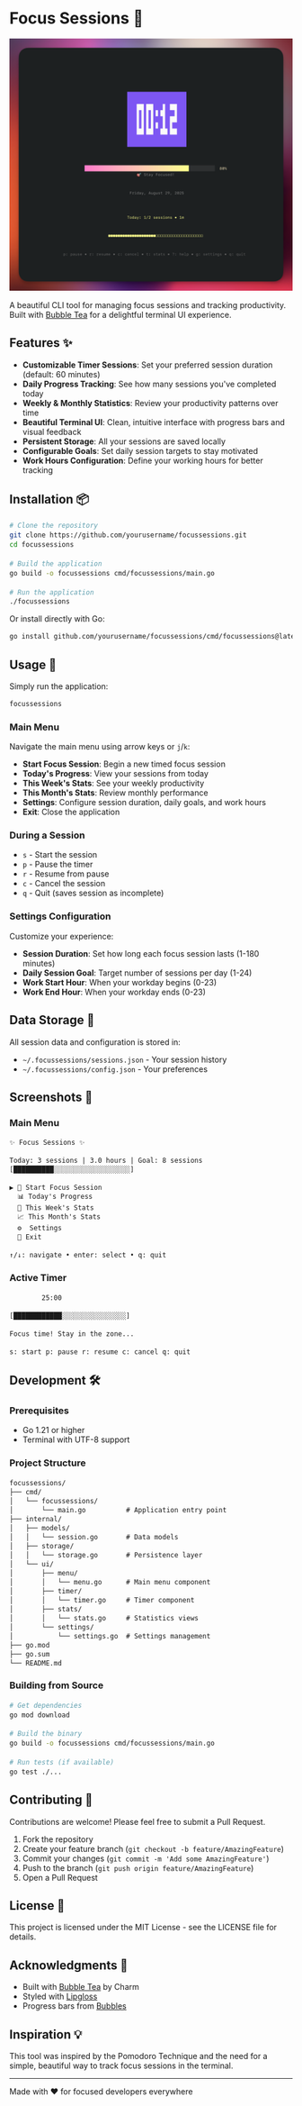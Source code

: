 # Focus Sessions 🎯

<div align="center">
  <img src="assets/focus.png" alt="Focus Sessions" width="600"/>
</div>

A beautiful CLI tool for managing focus sessions and tracking productivity. Built with [Bubble Tea](https://github.com/charmbracelet/bubbletea) for a delightful terminal UI experience.

## Features ✨

- **Customizable Timer Sessions**: Set your preferred session duration (default: 60 minutes)
- **Daily Progress Tracking**: See how many sessions you've completed today
- **Weekly & Monthly Statistics**: Review your productivity patterns over time
- **Beautiful Terminal UI**: Clean, intuitive interface with progress bars and visual feedback
- **Persistent Storage**: All your sessions are saved locally
- **Configurable Goals**: Set daily session targets to stay motivated
- **Work Hours Configuration**: Define your working hours for better tracking

## Installation 📦

```bash
# Clone the repository
git clone https://github.com/yourusername/focussessions.git
cd focussessions

# Build the application
go build -o focussessions cmd/focussessions/main.go

# Run the application
./focussessions
```

Or install directly with Go:

```bash
go install github.com/yourusername/focussessions/cmd/focussessions@latest
```

## Usage 🚀

Simply run the application:

```bash
focussessions
```

### Main Menu

Navigate the main menu using arrow keys or `j`/`k`:

- **Start Focus Session**: Begin a new timed focus session
- **Today's Progress**: View your sessions from today
- **This Week's Stats**: See your weekly productivity
- **This Month's Stats**: Review monthly performance
- **Settings**: Configure session duration, daily goals, and work hours
- **Exit**: Close the application

### During a Session

- `s` - Start the session
- `p` - Pause the timer
- `r` - Resume from pause
- `c` - Cancel the session
- `q` - Quit (saves session as incomplete)

### Settings Configuration

Customize your experience:

- **Session Duration**: Set how long each focus session lasts (1-180 minutes)
- **Daily Session Goal**: Target number of sessions per day (1-24)
- **Work Start Hour**: When your workday begins (0-23)
- **Work End Hour**: When your workday ends (0-23)

## Data Storage 📁

All session data and configuration is stored in:
- `~/.focussessions/sessions.json` - Your session history
- `~/.focussessions/config.json` - Your preferences

## Screenshots 📸

### Main Menu
```
✨ Focus Sessions ✨

Today: 3 sessions | 3.0 hours | Goal: 8 sessions
[██████████░░░░░░░░░░░░░░░░░░░]

▶ 🚀 Start Focus Session
  📊 Today's Progress
  📅 This Week's Stats
  📈 This Month's Stats
  ⚙️  Settings
  👋 Exit

↑/↓: navigate • enter: select • q: quit
```

### Active Timer
```
        25:00
        
[████████████░░░░░░░░░░░░░░░░]

Focus time! Stay in the zone...

s: start p: pause r: resume c: cancel q: quit
```

## Development 🛠

### Prerequisites

- Go 1.21 or higher
- Terminal with UTF-8 support

### Project Structure

```
focussessions/
├── cmd/
│   └── focussessions/
│       └── main.go          # Application entry point
├── internal/
│   ├── models/
│   │   └── session.go       # Data models
│   ├── storage/
│   │   └── storage.go       # Persistence layer
│   └── ui/
│       ├── menu/
│       │   └── menu.go      # Main menu component
│       ├── timer/
│       │   └── timer.go     # Timer component
│       ├── stats/
│       │   └── stats.go     # Statistics views
│       └── settings/
│           └── settings.go  # Settings management
├── go.mod
├── go.sum
└── README.md
```

### Building from Source

```bash
# Get dependencies
go mod download

# Build the binary
go build -o focussessions cmd/focussessions/main.go

# Run tests (if available)
go test ./...
```

## Contributing 🤝

Contributions are welcome! Please feel free to submit a Pull Request.

1. Fork the repository
2. Create your feature branch (`git checkout -b feature/AmazingFeature`)
3. Commit your changes (`git commit -m 'Add some AmazingFeature'`)
4. Push to the branch (`git push origin feature/AmazingFeature`)
5. Open a Pull Request

## License 📄

This project is licensed under the MIT License - see the LICENSE file for details.

## Acknowledgments 🙏

- Built with [Bubble Tea](https://github.com/charmbracelet/bubbletea) by Charm
- Styled with [Lipgloss](https://github.com/charmbracelet/lipgloss)
- Progress bars from [Bubbles](https://github.com/charmbracelet/bubbles)

## Inspiration 💡

This tool was inspired by the Pomodoro Technique and the need for a simple, beautiful way to track focus sessions in the terminal.

---

Made with ❤️ for focused developers everywhere